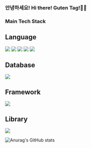 ### 안녕하세요! Hi there! Guten Tag!👋👋

### Main Tech Stack
## Language
<img src="https://img.shields.io/badge/Java-007396?style=flat-square&logo=Java&logoColor=white"/></a> 
<img src="https://img.shields.io/badge/Python-3766AB?style=flat-square&logo=Python&logoColor=white"/></a>
<img src="https://img.shields.io/badge/Javascript-F7DF1E?style=flat-square&logo=Javascript&logoColor=white"/></a>
<img src="https://img.shields.io/badge/HTML5-E34F26?style=flat-square&logo=HTML5&logoColor=white"/></a>
<img src="https://img.shields.io/badge/CSS3-1572B6?style=flat-square&logo=CSS3&logoColor=white"/></a>

## Database
<img src="https://img.shields.io/badge/Oracle-F80000?style=flat-square&logo=Oracle&logoColor=white"/></a>

## Framework
<img src="https://img.shields.io/badge/Spring-6DB33F?style=flat-square&logo=Spring&logoColor=white"/></a>

## Library
<img src="https://img.shields.io/badge/JQuery-0769AD?style=flat-square&logo=JQuery&logoColor=white"/></a>





![Anurag's GitHub stats](https://github-readme-stats.vercel.app/api?username=gutenLee&show_icons=true&theme=radical)
